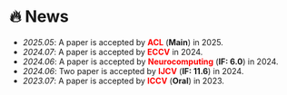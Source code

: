 # 🔥 News
- *2025.05*: A paper is accepted by **<font color="red">ACL</font>** (**Main**) in 2025.
- *2024.07*: A paper is accepted by **<font color="red">ECCV</font>** in 2024.
- *2024.06*: A paper is accepted by **<font color="red">Neurocomputing</font>** (**IF: 6.0**) in 2024.
- *2024.06*: Two paper is accepted by **<font color="red">IJCV</font>** (**IF: 11.6**) in 2024.
- *2023.07*: A paper is accepted by **<font color="red">ICCV</font>** (**Oral**) in 2023.
